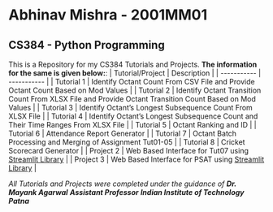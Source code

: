 # Abhinav Mishra - 2001MM01
## CS384 - Python Programming
This is a Repository for my CS384 Tutorials and Projects.
**The information for the same is given below:**:
| Tutorial/Project      | Description                                                                                             |
| -----------           | -----------                                                                                             |
| Tutorial 1            | Identify Octant Count From CSV File and Provide Octant Count Based on Mod Values                        |
| Tutorial 2            | Identify Octant Transition Count From XLSX File and Provide Octant Transition Count Based on Mod Values | 
| Tutorial 3            | Identify Octant’s Longest Subsequence Count From XLSX File                                              |
| Tutorial 4            | Identify Octant’s Longest Subsequence Count and Their Time Ranges From XLSX File                        | 
| Tutorial 5            | Octant Ranking and ID                                                                                   |
| Tutorial 6            | Attendance Report Generator                                                                             | 
| Tutorial 7            | Octant Batch Processing and Merging of Assignment Tut01-05                                              |
| Tutorial 8            | Cricket Scorecard Generator                                                                             | 
| Project 2             | Web Based Interface for Tut07 using [Streamlit Library](https://streamlit.io/)                          |
| Project 3             | Web Based Interface for PSAT using [Streamlit Library](https://streamlit.io/)                           | 

*All Tutorials and Projects were completed under the guidance of*
**_Dr. Mayank Agarwal_**
**_Assistant Professor_**
**_Indian Institute of Technology Patna_**
